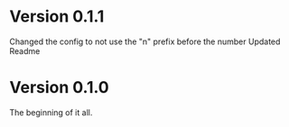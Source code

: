 # Version 0.1.1
Changed the config to not use the "n" prefix before the number
Updated Readme

# Version 0.1.0
The beginning of it all.
